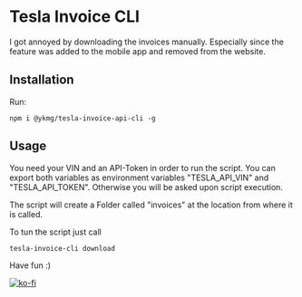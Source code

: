 # Tesla Invoice CLI     

I got annoyed by downloading the invoices manually. Especially since the feature was added to the mobile app and removed from the website.

## Installation

Run:

```npm i @ykmg/tesla-invoice-api-cli -g```


## Usage

You need your VIN and an API-Token in order to run the script. You can export both variables as environment variables "TESLA_API_VIN" and "TESLA_API_TOKEN". Otherwise you will be asked upon script execution.

The script will create a Folder called "invoices" at the location from where it is called.

To tun the script just call

```
tesla-invoice-cli download
```

Have fun :)

[![ko-fi](https://ko-fi.com/img/githubbutton_sm.svg)](https://ko-fi.com/R6R8I7IBK)